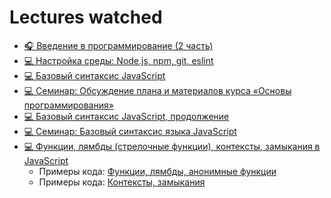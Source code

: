 # Lectures watched

+ [🎧 Введение в программирование (2 часть)](https://www.youtube.com/watch?v=PzlLXQ3RaDs)
+ [💻 Настройка среды: Node.js, npm, git, eslint](https://www.youtube.com/watch?v=hSyA7tcNaCE)  
+ [💻 Базовый синтаксис JavaScript](https://www.youtube.com/watch?v=xJn3k1f4BiM) 
+ [💻 Семинар: Обсуждение плана и материалов курса «Основы программирования»](https://www.youtube.com/watch?v=bQMTbRWrteU)
+ [💻 Базовый синтаксис JavaScript, продолжение](https://www.youtube.com/watch?v=qa-XleqA0JU)
+ [💻 Семинар: Базовый синтаксис языка JavaScript](https://www.youtube.com/watch?v=PGqjTXQe_qw)
+ [💻 Функции, лямбды (стрелочные функции), контексты, замыкания в JavaScript](https://www.youtube.com/watch?v=pn5myCmpV2U)
  + Примеры кода: [Функции, лямбды, анонимные функции](./LectureCode/Functions)
  + Примеры кода: [Контексты, замыкания](./LectureCode/Closure)
